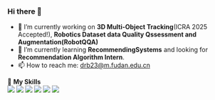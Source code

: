 ### Hi there 👋

- 🔭 I’m currently working on **3D Multi-Object Tracking**(ICRA 2025 Accepted!), **Robotics Dataset data Quality Qssessment and Augmentation(RobotQQA)**
- 🌱 I’m currently learning **RecommendingSystems** and looking for **Recommendation Algorithm Intern**.
- 📫 How to reach me: drb23@m.fudan.edu.cn

🌟 **My Skills**  
![](https://img.shields.io/badge/-Python-3e74a2?style=flat-square&logo=Python&logoColor=fff)
![](https://img.shields.io/badge/-Vue-4fc08d?style=flat-square&logo=Vue.js&logoColor=fff)
![](https://img.shields.io/badge/-Linux-000000?style=flat-square&logo=Linux&logoColor=fff)
![](https://img.shields.io/badge/-Docker-2496ED?style=flat-square&logo=Docker&logoColor=fff)
![](https://img.shields.io/badge/-PyTorch-ee4c2c?style=flat-square&logo=PyTorch&logoColor=fff)
![](https://img.shields.io/badge/-NumPy-013243?style=flat-square&logo=NumPy&logoColor=fff)


<!--
**drb-ecust/drb-ecust** is a ✨ _special_ ✨ repository because its `README.md` (this file) appears on your GitHub profile.

Here are some ideas to get you started:

- 🔭 I’m currently working on ...
- 🌱 I’m currently learning ...
- 👯 I’m looking to collaborate on ...
- 🤔 I’m looking for help with ...
- 💬 Ask me about ...
- 📫 How to reach me: ...
- 😄 Pronouns: ...
- ⚡ Fun fact: ...
-->
